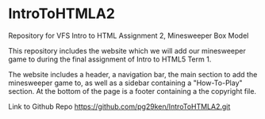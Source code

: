 # IntroToHTMLA2
Repository for VFS Intro to HTML Assignment 2, Minesweeper Box Model

This repository includes the website which we will add our minesweeper game to during the final assignment of Intro to HTML5 Term 1.

The website includes a header, a navigation bar, the main section to add the minesweeper game to, as well as a sidebar containing a "How-To-Play" section.
At the bottom of the page is a footer containing a the copyright file.

Link to Github Repo
https://github.com/pg29ken/IntroToHTMLA2.git

